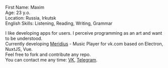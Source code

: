First Name: Maxim<br/>
Age: 23 y.o.<br/>
Location: Russia, Irkutsk<br/>
English Skills: Listening, Reading, Writing, Grammar

I like developing apps for users. I perceive programming as an art and want to be understood.<br/>
Currently developing [Meridius](https://github.com/PurpleHorrorRus/Meridius) - Music Player for vk.com based on Electron, NuxtJS, Vue. <br/>
Feel free to fork and contribute any repo.<br/>
You can contact me any time:
[VK](https://vk.com/goddamnhorror),
[Telegram](https://t.me/InfiniteHorror).
